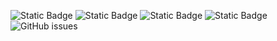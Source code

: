 ![Static Badge](https://img.shields.io/badge/blacklists-60-000000) ![Static Badge](https://img.shields.io/badge/blacklisted-2982960-cc0000) ![Static Badge](https://img.shields.io/badge/whitelisted-2242-00CC00) ![Static Badge](https://img.shields.io/badge/streaming_blacklist-28106-000000) ![GitHub issues](https://img.shields.io/github/issues/fabriziosalmi/blacklists)
